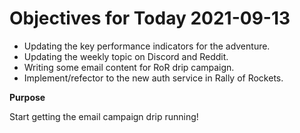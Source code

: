 # Objectives for Today 2021-09-13

- Updating the key performance indicators for the adventure.
- Updating the weekly topic on Discord and Reddit.
- Writing some email content for RoR drip campaign.
- Implement/refector to the new auth service in Rally of Rockets.

**Purpose**

Start getting the email campaign drip running!
